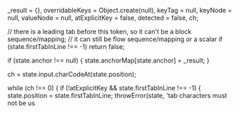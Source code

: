 _result       = {},
      overridableKeys = Object.create(null),
      keyTag        = null,
      keyNode       = null,
      valueNode     = null,
      atExplicitKey = false,
      detected      = false,
      ch;

  // there is a leading tab before this token, so it can't be a block sequence/mapping;
  // it can still be flow sequence/mapping or a scalar
  if (state.firstTabInLine !== -1) return false;

  if (state.anchor !== null) {
    state.anchorMap[state.anchor] = _result;
  }

  ch = state.input.charCodeAt(state.position);

  while (ch !== 0) {
    if (!atExplicitKey && state.firstTabInLine !== -1) {
      state.position = state.firstTabInLine;
      throwError(state, 'tab characters must not be us